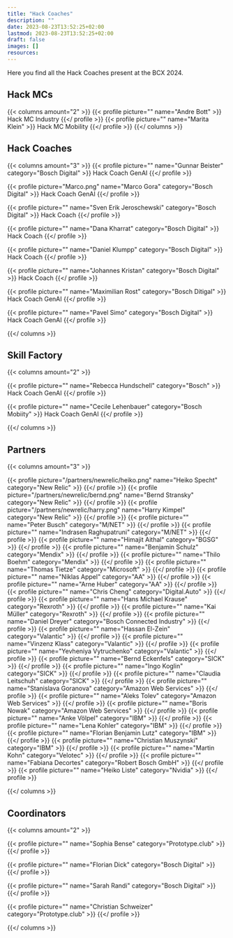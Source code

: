 ```yaml
---
title: "Hack Coaches"
description: ""
date: 2023-08-23T13:52:25+02:00
lastmod: 2023-08-23T13:52:25+02:00
draft: false
images: []
resources:
---
```

Here you find all the Hack Coaches present at the BCX 2024.

## Hack MCs

{{< columns amount="2" >}}
  {{< profile picture="" name="Andre Bott" >}}
  Hack MC Industry
  {{</ profile >}}
  {{< profile picture="" name="Marita Klein" >}}
  Hack MC Mobility
  {{</ profile >}}
{{</ columns >}}

## Hack Coaches

{{< columns amount="3" >}}
  {{< profile picture="" name="Gunnar Beister" category="Bosch Digital" >}}
  Hack Coach GenAI
  {{</ profile >}}

  {{< profile picture="Marco.png" name="Marco Gora" category="Bosch Digital" >}}
  Hack Coach GenAI
  {{</ profile >}}

  {{< profile picture="" name="Sven Erik Jeroschewski" category="Bosch Digital" >}}
  Hack Coach
  {{</ profile >}}

  {{< profile picture="" name="Dana Kharrat" category="Bosch Digital" >}}
  Hack Coach
  {{</ profile >}}

  {{< profile picture="" name="Daniel Klumpp" category="Bosch Digital" >}}
  Hack Coach
  {{</ profile >}}

  {{< profile picture="" name="Johannes Kristan" category="Bosch Digital" >}}
  Hack Coach
  {{</ profile >}}

  {{< profile picture="" name="Maximilian Rost" category="Bosch Ditigal" >}}
  Hack Coach GenAI
  {{</ profile >}}

  {{< profile picture="" name="Pavel Simo" category="Bosch Digital" >}}
  Hack Coach GenAI
  {{</ profile >}}

{{</ columns >}}

## Skill Factory

{{< columns amount="2" >}}

  {{< profile picture="" name="Rebecca Hundschell" category="Bosch" >}}
  Hack Coach GenAI
  {{</ profile >}}

  {{< profile picture="" name="Cecile Lehenbauer" category="Bosch Mobiity" >}}
  Hack Coach GenAI
  {{</ profile >}}

{{</ columns >}}

## Partners

{{< columns amount="3" >}}

  {{< profile picture="/partners/newrelic/heiko.png" name="Heiko Specht" category="New Relic" >}}
  {{</ profile >}}
  {{< profile picture="/partners/newrelic/bernd.png" name="Bernd Stransky" category="New Relic" >}}
  {{</ profile >}}
  {{< profile picture="/partners/newrelic/harry.png" name="Harry Kimpel" category="New Relic" >}}
  {{</ profile >}}
  {{< profile picture="" name="Peter Busch" category="M/NET" >}}
  {{</ profile >}}
  {{< profile picture="" name="Indrasen Raghupatruni" category="M/NET" >}}
  {{</ profile >}}
  {{< profile picture="" name="Himajit Aithal" category="BGSG" >}}
  {{</ profile >}}
  {{< profile picture="" name="Benjamin Schulz" category="Mendix" >}}
  {{</ profile >}}
  {{< profile picture="" name="Thilo Boehm" category="Mendix" >}}
  {{</ profile >}}
  {{< profile picture="" name="Thomas Tietze" category="Microsoft" >}}
  {{</ profile >}}
  {{< profile picture="" name="Niklas Appel" category="AA" >}}
  {{</ profile >}}
  {{< profile picture="" name="Arne Huber" category="AA" >}}
  {{</ profile >}}
  {{< profile picture="" name="Chris Cheng" category="Digital.Auto" >}}
  {{</ profile >}}
  {{< profile picture="" name="Hans Michael Krause" category="Rexroth" >}}
  {{</ profile >}}
  {{< profile picture="" name="Kai Müller" category="Rexroth" >}}
  {{</ profile >}}
  {{< profile picture="" name="Daniel Dreyer" category="Bosch Connected Industry" >}}
  {{</ profile >}}
  {{< profile picture="" name="Hassan El-Zein" category="Valantic" >}}
  {{</ profile >}}
  {{< profile picture="" name="Vinzenz Klass" category="Valantic" >}}
  {{</ profile >}}
  {{< profile picture="" name="Yevheniya Vytruchenko" category="Valantic" >}}
  {{</ profile >}}
  {{< profile picture="" name="Bernd Eckenfels" category="SICK" >}}
  {{</ profile >}}
  {{< profile picture="" name="Ingo Koglin" category="SICK" >}}
  {{</ profile >}}
  {{< profile picture="" name="Claudia Leitschuh" category="SICK" >}}
  {{</ profile >}}
  {{< profile picture="" name="Stanislava Goranova" category="Amazon Web Services" >}}
  {{</ profile >}}
  {{< profile picture="" name="Aleks Tolev" category="Amazon Web Services" >}}
  {{</ profile >}}
  {{< profile picture="" name="Boris Nowak" category="Amazon Web Services" >}}
  {{</ profile >}}
  {{< profile picture="" name="Anke Völpel" category="IBM" >}}
  {{</ profile >}}
  {{< profile picture="" name="Lena Kohler" category="IBM" >}}
  {{</ profile >}}
  {{< profile picture="" name="Florian Benjamin Lutz" category="IBM" >}}
  {{</ profile >}}
  {{< profile picture="" name="Christian Muszynski" category="IBM" >}}
  {{</ profile >}}
  {{< profile picture="" name="Martin Kohn" category="Velotec" >}}
  {{</ profile >}}
  {{< profile picture="" name="Fabiana Decortes" category="Robert Bosch GmbH" >}}
  {{</ profile >}}
  {{< profile picture="" name="Heiko Liste" category="Nvidia" >}}
  {{</ profile >}}

{{</ columns >}}

## Coordinators

{{< columns amount="2" >}}

  {{< profile picture="" name="Sophia Bense" category="Prototype.club" >}}
  {{</ profile >}}

  {{< profile picture="" name="Florian Dick" category="Bosch Digital" >}}
  {{</ profile >}}

  {{< profile picture="" name="Sarah Randi" category="Bosch Digital" >}}
  {{</ profile >}}

  {{< profile picture="" name="Christian Schweizer" category="Prototype.club" >}}
  {{</ profile >}}

{{</ columns >}}
